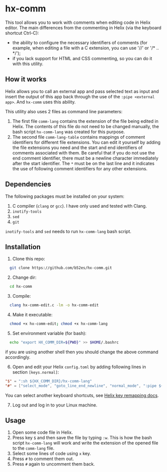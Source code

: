 # hx-comm
This tool allows you to work with comments when editing code in Helix editor.
The main differences from the commenting in Helix (via the keyboard shortcut Ctrl-C):
- the ability to configure the necessary identifiers of comments (for example, when editing a file with a C extension, you can use '//' or '/* .. */');
- if you lack support for HTML and CSS commenting, so you can do it with this utility.

## How it works
Helix allows you to call an external app and pass selected text as input and insert the output of this app back through the use of the `:pipe <external app>`. And `hx-comm` uses this ability.

This utility also uses 2 files as command line parameters:
1. The first file `comm-lang` contains the extension of the file being edited in Helix. The contents of this file do not need to be changed manually, the bash script `hx-comm-lang` was created for this purpose.
2. The second file `comm-lang-table` contains mappings of comment identifiers for different file extensions. You can edit it yourself by adding the file extensions you need and the start and end identifiers of comments associated with them. Be careful that if you do not use the end comment identifier, there must be a newline character immediately after the start identifier. The `*` must be on the last line and it indicates the use of following comment identifiers for any other extensions.

## Dependencies
The following packages must be installed on your system:
1. C compiler (`clang` or `gcc`). I have only used and tested with Clang.
2. `inotify-tools`
3. `sed`
4. `git`

`inotify-tools` and `sed` needs to run `hx-comm-lang` bash script.

## Installation
1. Clone this repo:
```sh
  git clone https://github.com/b52es/hx-comm.git
```
2. Change dir:
```sh
  cd hx-comm
```
3. Compile:
```sh
  clang hx-comm-edit.c -lm -o hx-comm-edit
```
4. Make it executable:
```sh
  chmod +x hx-comm-edit; chmod +x hx-comm-lang
```
5. Set environment variable (for bash):
```sh
  echo "export HX_COMM_DIR=${PWD}" >> $HOME/.bashrc
```
if you are using another shell then you should change the above command accordingly.

6. Open and edit your Helix `config.toml` by adding following lines in section `[keys.normal]`:
```toml
"$" = ":sh ${HX_COMM_DIR}/hx-comm-lang"
"#" = ["select_mode", "goto_line_end_newline", "normal_mode", ":pipe ${HX_COMM_DIR}/hx-comm-edit ${HX_COMM_DIR}/comm-lang ${HX_COMM_DIR}/comm-lang-table"]

```
You can select another keyboard shortcuts, see [Helix key remapping docs](https://docs.helix-editor.com/remapping.html).

7. Log out and log in to your Linux machine.

## Usage
1. Open some code file in Helix.
2. Press key `$` and then save the file by typing `:w`. This is how the bash script `hx-comm-lang` will work and write the extension of the opened file to the `comm-lang` file.
3. Select some lines of code using `x` key.
4. Press `#` to comment them out.
5. Press `#` again to uncomment them back.
